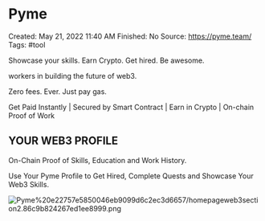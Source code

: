 # Pyme

Created: May 21, 2022 11:40 AM
Finished: No
Source: https://pyme.team/
Tags: #tool

Showcase your skills. Earn Crypto. Get hired. Be awesome.

workers in building the future of web3.

Zero fees. Ever.  Just pay gas.

Get Paid Instantly | Secured by Smart Contract | Earn in Crypto | On-chain Proof of Work

## YOUR WEB3 PROFILE

On-Chain Proof of Skills, Education and Work History.

Use Your Pyme Profile to Get Hired, Complete Quests and Showcase Your Web3 Skills.

![Pyme%20e22757e5850046eb9099d6c2ec3d6657/homepageweb3section2.86c9b824267ed1ee8999.png](Pyme%20e22757e5850046eb9099d6c2ec3d6657/homepageweb3section2.86c9b824267ed1ee8999.png)